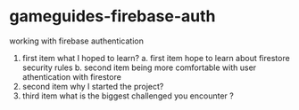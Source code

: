 # gameguides-firebase-auth
working with firebase authentication

1. first item 
what I hoped to learn?
    a. first item
        hope to learn about firestore security rules
    b. second item
        being more comfortable with user athentication with firestore
2. second item 
why I started the project?
3. third item 
what is the biggest challenged you encounter ?
